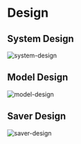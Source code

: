 # Design

## System Design

![system-design](https://rawgit.com/amlun/linda/master/design/linda-system-design.jpg)

## Model Design

![model-design](https://rawgit.com/amlun/linda/master/design/linda-model-design.jpg)

## Saver Design

![saver-design](https://rawgit.com/amlun/linda/master/design/linda-saver-design.jpg)